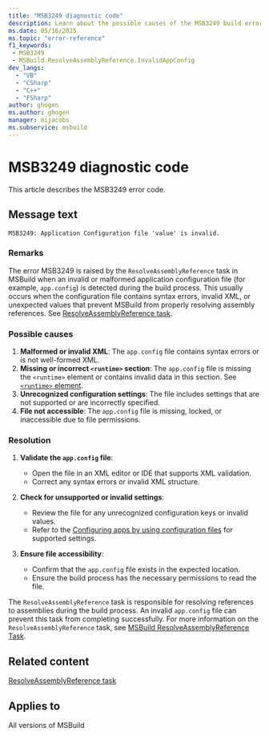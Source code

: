 ```yaml
---
title: "MSB3249 diagnostic code"
description: Learn about the possible causes of the MSB3249 build error, and get troubleshooting tips.
ms.date: 05/16/2025
ms.topic: "error-reference"
f1_keywords:
 - MSB3249
 - MSBuild.ResolveAssemblyReference.InvalidAppConfig
dev_langs:
  - "VB"
  - "CSharp"
  - "C++"
  - "FSharp"
author: ghogen
ms.author: ghogen
manager: mijacobs
ms.subservice: msbuild
---
```


# MSB3249 diagnostic code

<!-- :::ErrorDefinitionDescription::: -->
<!-- :::editable-content name="introDescription"::: -->
This article describes the MSB3249 error code.
<!-- :::editable-content-end::: -->

## Message text

<!-- :::editable-content name="messageText"::: -->
`MSB3249: Application Configuration file 'value' is invalid.`
<!-- :::editable-content-end::: -->
<!-- MSB3249: Application Configuration file "{0}" is invalid. {1} -->

<!-- :::editable-content name="postOutputDescription"::: -->
### Remarks

The error MSB3249 is raised by the `ResolveAssemblyReference` task in MSBuild when an invalid or malformed application configuration file (for example, `app.config`) is detected during the build process. This usually occurs when the configuration file contains syntax errors, invalid XML, or unexpected values that prevent MSBuild from properly resolving assembly references. See [ResolveAssemblyReference task](../resolveassemblyreference-task.md).

### Possible causes

1. **Malformed or invalid XML**: The `app.config` file contains syntax errors or is not well-formed XML.
2. **Missing or incorrect `<runtime>` section**: The `app.config` file is missing the `<runtime>` element or contains invalid data in this section. See [`<runtime>` element](/dotnet/framework/configure-apps/file-schema/runtime/runtime-element).
3. **Unrecognized configuration settings**: The file includes settings that are not supported or are incorrectly specified.
4. **File not accessible**: The `app.config` file is missing, locked, or inaccessible due to file permissions.

### Resolution

1. **Validate the `app.config` file**:
   - Open the file in an XML editor or IDE that supports XML validation.
   - Correct any syntax errors or invalid XML structure.

2. **Check for unsupported or invalid settings**:
   - Review the file for any unrecognized configuration keys or invalid values.
   - Refer to the [Configuring apps by using configuration files](/dotnet/framework/configure-apps/) for supported settings.

3. **Ensure file accessibility**:
   - Confirm that the `app.config` file exists in the expected location.
   - Ensure the build process has the necessary permissions to read the file.

The `ResolveAssemblyReference` task is responsible for resolving references to assemblies during the build process. An invalid `app.config` file can prevent this task from completing successfully. For more information on the `ResolveAssemblyReference` task, see [MSBuild ResolveAssemblyReference Task](../resolveassemblyreference-task.md).
<!-- :::editable-content-end::: -->
<!-- :::ErrorDefinitionDescription-end::: -->

## Related content

[ResolveAssemblyReference task](../resolveassemblyreference-task.md)

## Applies to

All versions of MSBuild
